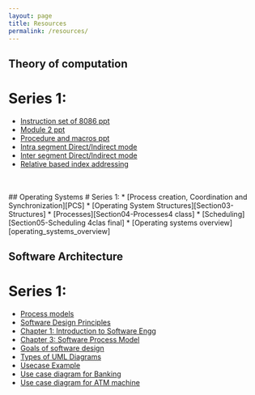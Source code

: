 ```yaml
---
layout: page
title: Resources
permalink: /resources/
---
```

## Theory of computation
# Series 1:
  * [Instruction set of 8086 ppt][8086-instruction-set]
  * [Module 2 ppt][module_2]
  * [Procedure and macros ppt][macros_ppt]
  * [Intra segment Direct/Indirect mode][intra_direct_indirect]
  * [Inter segment Direct/Indirect mode][inter_direct_indirect]
  * [Relative based index addressing][rel_index_add]
   
 <br />
 <br />
## Operating Systems
# Series 1:
  * [Process creation, Coordination and Synchronization][PCS]
  * [Operating System Structures][Section03-Structures]
  * [Processes][Section04-Processes4 class]
  * [Scheduling][Section05-Scheduling 4clas final]
  * [Operating systems overview][operating_systems_overview]
  
  
## Software Architecture
# Series 1:
 * [Process models][process-models]
 * [Software Design Principles][soft-design-principles]
 * [Chapter 1: Introduction to Software Engg][chap-1]
 * [Chapter 3: Software Process Model][chap-3]
 * [Goals of software design][goal-soft]
 * [Types of UML Diagrams][types-UML]
 * [Usecase Example][use-ex]
 * [Use case diagram for Banking][use-bank]
 * [Use case diagram for ATM machine][use-atm]

[8086-instruction-set]: /resources/MICROPROCESSOR/series1/instruction-set-of-8086.pptx
[module_2]: /resources/MICROPROCESSOR/series1/Module_2.pptx
[macros_ppt]: /resources/MICROPROCESSOR/series1/procedure_and_macros.ppt
[intra_direct_indirect]: /resources/MICROPROCESSOR/series1/intra_direct_indirect.jpeg
[inter_direct_indirect]:/resources/MICROPROCESSOR/series1/inter_direct_indirect.jpeg
[rel_index_add]:/resources/MICROPROCESSOR/series1/relative_based_index_addressing.jpeg

[PCS]: /resources/OS/series1/processcreation_coorporation_synchronization.ppt
[Section03-Structures]: /resources/OS/series1/Section03-Structures.ppt
[Section04-Processes4 class]: /resources/OS/series1/Section04-Processes4_class.ppt
[Section05-Scheduling 4clas final]: /resources/OS/series1/Section05-Scheduling_4clas_final.ppt
[operating_systems_overview]: /resources/OS/series1/operating_systems_overview.ppt

[process-models]: /resources/SOFTWARE/series1/Process_models.pptx
[soft-design-principles]: /resources/SOFTWARE/series1/Software_design_principles_new.pptx
[chap-1]: /resources/SOFTWARE/series1/Chapter_01.pdf
[chap-3]: /resources/SOFTWARE/series1/Chapter_3_Software_Process_Model.ppt
[goal-soft]: /resources/SOFTWARE/series1/Goals_of_software_design.docx
[types-UML]: /resources/SOFTWARE/series1/Types_of_UML_Diagrams.pdf
[use-ex]: /resources/SOFTWARE/series1/usecase_example.docx
[use-bank]: /resources/SOFTWARE/series1/banking_usecase.jpg
[use-atm]: /resources/SOFTWARE/series1/atm_usecase.png
